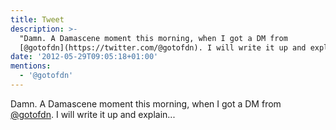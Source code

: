 ```yaml
---
title: Tweet
description: >-
  "Damn. A Damascene moment this morning, when I got a DM from
  [@gotofdn](https://twitter.com/@gotofdn). I will write it up and explain..."
date: '2012-05-29T09:05:18+01:00'
mentions:
  - '@gotofdn'
---
```

Damn. A Damascene moment this morning, when I got a DM from [@gotofdn](https://twitter.com/@gotofdn). I will write it up and explain...
